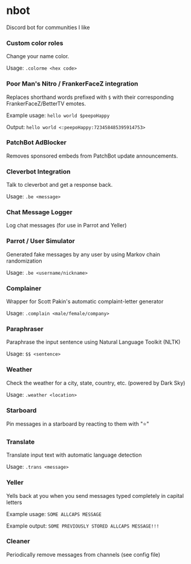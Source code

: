 # nbot

Discord bot for communities I like


### Custom color roles
Change your name color.

Usage: `.colorme <hex code>`

### Poor Man's Nitro / FrankerFaceZ integration
Replaces shorthand words prefixed with `$` with their corresponding FrankerFaceZ/BetterTV emotes.

Example usage: `hello world $peepoHappy` 

Output: `hello world <:peepoHappy:723458485395914753>`

### PatchBot AdBlocker
Removes sponsored embeds from PatchBot update announcements.

### Cleverbot Integration
Talk to cleverbot and get a response back. 

Usage: `.be <message>`

### Chat Message Logger
Log chat messages (for use in Parrot and Yeller)

### Parrot / User Simulator 
Generated fake messages by any user by using Markov chain randomization

Usage: `.be <username/nickname>`

### Complainer
Wrapper for Scott Pakin's automatic complaint-letter generator

Usage: `.complain <male/female/company>`

### Paraphraser
Paraphrase the input sentence using Natural Language Toolkit (NLTK)

Usage: `$$ <sentence>`

### Weather
Check the weather for a city, state, country, etc. (powered by Dark Sky)

Usage: `.weather <location>`

### Starboard
Pin messages in a starboard by reacting to them with "⭐"

### Translate
Translate input text with automatic language detection

Usage: `.trans <message>`

### Yeller
Yells back at you when you send messages typed completely in capital letters

Example usage: `SOME ALLCAPS MESSAGE`

Example output: `SOME PREVIOUSLY STORED ALLCAPS MESSAGE!!!`

### Cleaner
Periodically remove messages from channels (see config file)
